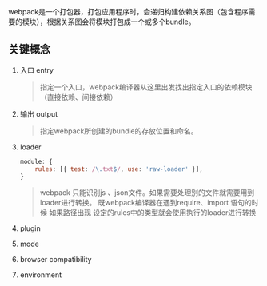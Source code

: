 webpack是一个打包器，打包应用程序时，会递归构建依赖关系图（包含程序需要的模块），根据关系图会将模块打包成一个或多个bundle。


## 关键概念
1. 入口 entry
	> 指定一个入口，webpack编译器从这里出发找出指定入口的依赖模块（直接依赖、间接依赖）
2. 输出 output
	> 指定webpack所创建的bundle的存放位置和命名。
3. loader

	```js
	module: {
		rules: [{ test: /\.txt$/, use: 'raw-loader' }],
	}
	```
	> webpack 只能识别js 、json文件。如果需要处理别的文件就需要用到loader进行转换。
	> 既webpack编译器在遇到require、import 语句的时候 如果路径出现 设定的rules中的类型就会使用执行的loader进行转换
4. plugin
5. mode
6. browser compatibility
7. environment
